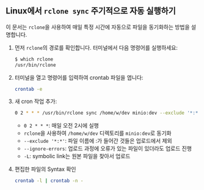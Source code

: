 ## Linux에서 `rclone sync` 주기적으로 자동 실행하기
이 문서는 `rclone`을 사용하여 매일 특정 시간에 자동으로 파일을 동기화하는 방법을 설명합니다.
1. 먼저 `rclone`의 경로를 확인합니다. 터미널에서 다음 명령어를 실행하세요:
    ```sh
    $ which rclone
    /usr/bin/rclone
    ```

2. 터미널을 열고 명령어를 입력하여 crontab 파일을 엽니다:
    ```sh
    crontab -e
    ```

3. 새 cron 작업 추가:
    ```sh
    0 2 * * * /usr/bin/rclone sync /home/w/dev minio:dev --exclude '*:*' --ignore-errors -L
    ```
    - `0 2 * * *`: 매일 오전 2시에 실행
    - `rclone`을 사용하여 `/home/w/dev` 디렉토리를 `minio:dev`로 동기화
    - `--exclude '*:*'`: 파일 이름에 :가 들어간 것들은 업로드에서 제외
    - `--ignore-errors`: 업로드 과정에 오류가 있는 파일이 있더라도 업로드 진행
    - `-L`: symbolic link는 원본 파일을 찾아서 업로드

4. 편집한 파일의 Syntax 확인
    ```sh
    crontab -l | crontab -n -
    ```